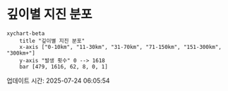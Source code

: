# 깊이별 지진 분포

```mermaid
xychart-beta
    title "깊이별 지진 분포"
    x-axis ["0-10km", "11-30km", "31-70km", "71-150km", "151-300km", "300km+"]
    y-axis "발생 횟수" 0 --> 1618
    bar [479, 1616, 62, 8, 0, 1]
```

업데이트 시간: 2025-07-24 06:05:54

